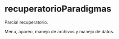 # recuperatorioParadigmas
Parcial recuperatorio.

Menu, apareo, manejo de archivos y manejo de datos. 

